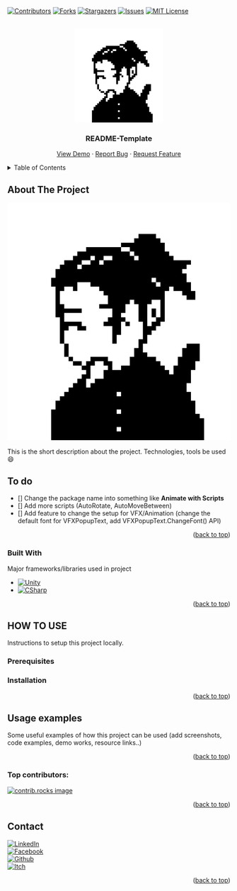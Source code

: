 <a id="readme-top"></a>

[![Contributors][contributors-shield]][contributors-url]
[![Forks][forks-shield]][forks-url]
[![Stargazers][stars-shield]][stars-url]
[![Issues][issues-shield]][issues-url]
[![MIT License][license-shield]][license-url]


<!-- PROJECT LOGO -->
<br />
<div align="center">
  <a href="https://github.com/NamPhuThuy/Unity-Package-VFX-From-Scripts">
    <img src="images/avatar.png" alt="Logo" width="200">
  </a>

<h3 align="center">README-Template</h3>

  <p align="center">
    <a href="https://github.com/NamPhuThuy/Unity-Package-VFX-From-Scripts">View Demo</a>
    ·
    <a href="https://github.com/NamPhuThuy/Unity-Package-VFX-From-Scripts/issues/new?labels=bug&template=bug-report---.md">Report Bug</a>
    ·
    <a href="https://github.com/NamPhuThuy/Unity-Package-VFX-From-Scripts/issues/new?labels=enhancement&template=feature-request---.md">Request Feature</a>
  </p>
</div>

<!-- TABLE OF CONTENTS -->
<details>
  <summary>Table of Contents</summary>
  <ol>
    <li>
      <a href="#about-the-project">About The Project</a>
      <ul>
        <li><a href="#built-with">Built With</a></li>
      </ul>
    </li>
    <li>
      <a href="#getting-started">Getting Started</a>
      <ul>
        <li><a href="#prerequisites">Prerequisites</a></li>
        <li><a href="#installation">Installation</a></li>
      </ul>
    </li>
    <li><a href="#usage-examples">Usage examples</a></li>
    <li><a href="#todo">Roadmap</a></li>
    <li><a href="#contact">Contact</a></li>
    <li><a href="#acknowledgments">Acknowledgments</a></li>
  </ol>
</details>



<!-- ABOUT THE PROJECT -->
## About The Project

[![Product Name Screen Shot][product-screenshot]](https://example.com)

This is the short description about the project. Technologies, tools be used 
 :smile:

## To do
- [] Change the package name into something like **Animate with Scripts**
- [] Add more scripts (AutoRotate, AutoMoveBetween)
- [] Add feature to change the setup for VFX/Animation (change the default font for VFXPopupText, add VFXPopupText.ChangeFont() API)


<p align="right">(<a href="#readme-top">back to top</a>)</p>



### Built With
Major frameworks/libraries used in project
* [![Unity][Unity.com]][Unity-url]
* [![CSharp][CSharp.com]][CSharp-url]

<p align="right">(<a href="#readme-top">back to top</a>)</p>

<!-- HOW TO USE -->
## HOW TO USE

Instructions to setup this project locally.

### Prerequisites

### Installation

<p align="right">(<a href="#readme-top">back to top</a>)</p>



<!-- USAGE EXAMPLES -->
## Usage examples

Some useful examples of how this project can be used (add screenshots, code examples, demo works, resource links..)

<p align="right">(<a href="#readme-top">back to top</a>)</p>

### Top contributors:

<a href="https://github.com/NamPhuThuy/Unity-Package-VFX-From-Scripts/graphs/contributors">
  <img src="https://contrib.rocks/image?repo=NamPhuThuy/Unity-Package-VFX-From-Scripts" alt="contrib.rocks image" />
</a>

<p align="right">(<a href="#readme-top">back to top</a>)</p>


<!-- CONTACT -->
## Contact
[![LinkedIn][linkedin-shield]][linkedin-url]  
[![Facebook][facebook-shield]][facebook-url]  
[![Github][github-shield]][github-url]  
[![Itch][itch-shield]][itch-url]

<p align="right">(<a href="#readme-top">back to top</a>)</p>






<!-- MARKDOWN LINKS & IMAGES -->
<!-- https://www.markdownguide.org/basic-syntax/#reference-style-links -->
[contributors-shield]: https://img.shields.io/github/contributors/NamPhuThuy/Unity-Package-VFX-From-Scripts.svg?style=for-the-badge
[contributors-url]: https://github.com/NamPhuThuy/Unity-Package-VFX-From-Scripts/graphs/contributors
[forks-shield]: https://img.shields.io/github/forks/NamPhuThuy/Unity-Package-VFX-From-Scripts.svg?style=for-the-badge
[forks-url]: https://github.com/NamPhuThuy/Unity-Package-VFX-From-Scripts/network/members
[stars-shield]: https://img.shields.io/github/stars/NamPhuThuy/Unity-Package-VFX-From-Scripts.svg?style=for-the-badge
[stars-url]: https://github.com/NamPhuThuy/Unity-Package-VFX-From-Scripts/stargazers
[issues-shield]: https://img.shields.io/github/issues/NamPhuThuy/Unity-Package-VFX-From-Scripts.svg?style=for-the-badge
[issues-url]: https://github.com/NamPhuThuy/Unity-Package-VFX-From-Scripts/issues
[license-shield]: https://img.shields.io/github/license/NamPhuThuy/Unity-Package-VFX-From-Scripts.svg?style=for-the-badge
[license-url]: https://github.com/NamPhuThuy/Unity-Package-VFX-From-Scripts/blob/main/LICENSE

<!-- Contact -->
[linkedin-shield]: https://img.shields.io/badge/-LinkedIn-black.svg?style=for-the-badge&logo=linkedin&colorB=555
[linkedin-url]: https://www.linkedin.com/in/trinh-nam/
[facebook-shield]: https://img.shields.io/badge/-Facebook-blue.svg?style=for-the-badge&logo=facebook&colorB=3842c6
[facebook-url]: https://www.facebook.com/namphuthuy957
[github-shield]: https://img.shields.io/badge/-Github-blue.svg?style=for-the-badge&logo=github&colorB=252525
[github-url]: https://github.com/NamPhuThuy
[itch-shield]: https://img.shields.io/badge/-itch.io-blue.svg?style=for-the-badge&logo=itch.io&colorB=f5f5f5
[itch-url]: https://namphuthuy.itch.io/


<!-- Mock Up -->
[product-screenshot]: images/avatar.png

<!-- Tech Stack -->
[Next.js]: https://img.shields.io/badge/next.js-000000?style=for-the-badge&logo=nextdotjs&logoColor=white
[Next-url]: https://nextjs.org/
[React.js]: https://img.shields.io/badge/React-20232A?style=for-the-badge&logo=react&logoColor=61DAFB
[React-url]: https://reactjs.org/
[JQuery.com]: https://img.shields.io/badge/jQuery-0769AD?style=for-the-badge&logo=jquery&logoColor=white
[JQuery-url]: https://jquery.com 
[Unity.com]: https://img.shields.io/badge/Unity-61DBFB?style=for-the-badge&logo=unity&logoColor=white&labelColor=black&color=black
[Unity-url]: https://unity.com/
[CSharp.com]: https://img.shields.io/badge/C%23-61DBFB?style=for-the-badge&logo=c%23&logoColor=white&labelColor=magenta&color=purple

[CSharp-url]: https://learn.microsoft.com/en-us/dotnet/csharp/
